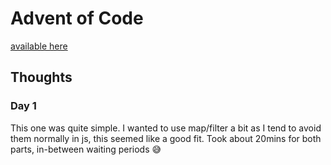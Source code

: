 # Advent of Code

[available here](https://adventofcode.com/2023/)

## Thoughts

### Day 1

This one was quite simple. I wanted to use map/filter a bit as I tend to avoid them normally in js, this seemed like a good fit. 
Took about 20mins for both parts, in-between waiting periods 😅